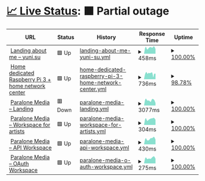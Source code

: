 # [📈 Live Status](https://status.yuni.su): <!--live status--> **🟧 Partial outage**

<!--start: status pages-->
<!-- This summary is generated by Upptime (https://github.com/upptime/upptime) -->
<!-- Do not edit this manually, your changes will be overwritten -->
<!-- prettier-ignore -->
| URL | Status | History | Response Time | Uptime |
| --- | ------ | ------- | ------------- | ------ |
| <img alt="" src="https://icons.duckduckgo.com/ip3/yuni.su.ico" height="13"> [Landing about me – yuni.su](https://yuni.su) | 🟩 Up | [landing-about-me-yuni-su.yml](https://github.com/itsyuni/uptime/commits/HEAD/history/landing-about-me-yuni-su.yml) | <details><summary><img alt="Response time graph" src="./graphs/landing-about-me-yuni-su/response-time-week.png" height="20"> 458ms</summary><br><a href="https://status.yuni.su/history/landing-about-me-yuni-su"><img alt="Response time 452" src="https://img.shields.io/endpoint?url=https%3A%2F%2Fraw.githubusercontent.com%2Fitsyuni%2Fuptime%2FHEAD%2Fapi%2Flanding-about-me-yuni-su%2Fresponse-time.json"></a><br><a href="https://status.yuni.su/history/landing-about-me-yuni-su"><img alt="24-hour response time 357" src="https://img.shields.io/endpoint?url=https%3A%2F%2Fraw.githubusercontent.com%2Fitsyuni%2Fuptime%2FHEAD%2Fapi%2Flanding-about-me-yuni-su%2Fresponse-time-day.json"></a><br><a href="https://status.yuni.su/history/landing-about-me-yuni-su"><img alt="7-day response time 458" src="https://img.shields.io/endpoint?url=https%3A%2F%2Fraw.githubusercontent.com%2Fitsyuni%2Fuptime%2FHEAD%2Fapi%2Flanding-about-me-yuni-su%2Fresponse-time-week.json"></a><br><a href="https://status.yuni.su/history/landing-about-me-yuni-su"><img alt="30-day response time 452" src="https://img.shields.io/endpoint?url=https%3A%2F%2Fraw.githubusercontent.com%2Fitsyuni%2Fuptime%2FHEAD%2Fapi%2Flanding-about-me-yuni-su%2Fresponse-time-month.json"></a><br><a href="https://status.yuni.su/history/landing-about-me-yuni-su"><img alt="1-year response time 452" src="https://img.shields.io/endpoint?url=https%3A%2F%2Fraw.githubusercontent.com%2Fitsyuni%2Fuptime%2FHEAD%2Fapi%2Flanding-about-me-yuni-su%2Fresponse-time-year.json"></a></details> | <details><summary><a href="https://status.yuni.su/history/landing-about-me-yuni-su">100.00%</a></summary><a href="https://status.yuni.su/history/landing-about-me-yuni-su"><img alt="All-time uptime 100.00%" src="https://img.shields.io/endpoint?url=https%3A%2F%2Fraw.githubusercontent.com%2Fitsyuni%2Fuptime%2FHEAD%2Fapi%2Flanding-about-me-yuni-su%2Fuptime.json"></a><br><a href="https://status.yuni.su/history/landing-about-me-yuni-su"><img alt="24-hour uptime 100.00%" src="https://img.shields.io/endpoint?url=https%3A%2F%2Fraw.githubusercontent.com%2Fitsyuni%2Fuptime%2FHEAD%2Fapi%2Flanding-about-me-yuni-su%2Fuptime-day.json"></a><br><a href="https://status.yuni.su/history/landing-about-me-yuni-su"><img alt="7-day uptime 100.00%" src="https://img.shields.io/endpoint?url=https%3A%2F%2Fraw.githubusercontent.com%2Fitsyuni%2Fuptime%2FHEAD%2Fapi%2Flanding-about-me-yuni-su%2Fuptime-week.json"></a><br><a href="https://status.yuni.su/history/landing-about-me-yuni-su"><img alt="30-day uptime 100.00%" src="https://img.shields.io/endpoint?url=https%3A%2F%2Fraw.githubusercontent.com%2Fitsyuni%2Fuptime%2FHEAD%2Fapi%2Flanding-about-me-yuni-su%2Fuptime-month.json"></a><br><a href="https://status.yuni.su/history/landing-about-me-yuni-su"><img alt="1-year uptime 100.00%" src="https://img.shields.io/endpoint?url=https%3A%2F%2Fraw.githubusercontent.com%2Fitsyuni%2Fuptime%2FHEAD%2Fapi%2Flanding-about-me-yuni-su%2Fuptime-year.json"></a></details>
| <img alt="" src="https://icons.duckduckgo.com/ip3/rpi.yuni.su.ico" height="13"> [Home dedicated Raspberry Pi 3 + home network center](https://rpi.yuni.su) | 🟩 Up | [home-dedicated-raspberry-pi-3-home-network-center.yml](https://github.com/itsyuni/uptime/commits/HEAD/history/home-dedicated-raspberry-pi-3-home-network-center.yml) | <details><summary><img alt="Response time graph" src="./graphs/home-dedicated-raspberry-pi-3-home-network-center/response-time-week.png" height="20"> 736ms</summary><br><a href="https://status.yuni.su/history/home-dedicated-raspberry-pi-3-home-network-center"><img alt="Response time 717" src="https://img.shields.io/endpoint?url=https%3A%2F%2Fraw.githubusercontent.com%2Fitsyuni%2Fuptime%2FHEAD%2Fapi%2Fhome-dedicated-raspberry-pi-3-home-network-center%2Fresponse-time.json"></a><br><a href="https://status.yuni.su/history/home-dedicated-raspberry-pi-3-home-network-center"><img alt="24-hour response time 712" src="https://img.shields.io/endpoint?url=https%3A%2F%2Fraw.githubusercontent.com%2Fitsyuni%2Fuptime%2FHEAD%2Fapi%2Fhome-dedicated-raspberry-pi-3-home-network-center%2Fresponse-time-day.json"></a><br><a href="https://status.yuni.su/history/home-dedicated-raspberry-pi-3-home-network-center"><img alt="7-day response time 736" src="https://img.shields.io/endpoint?url=https%3A%2F%2Fraw.githubusercontent.com%2Fitsyuni%2Fuptime%2FHEAD%2Fapi%2Fhome-dedicated-raspberry-pi-3-home-network-center%2Fresponse-time-week.json"></a><br><a href="https://status.yuni.su/history/home-dedicated-raspberry-pi-3-home-network-center"><img alt="30-day response time 717" src="https://img.shields.io/endpoint?url=https%3A%2F%2Fraw.githubusercontent.com%2Fitsyuni%2Fuptime%2FHEAD%2Fapi%2Fhome-dedicated-raspberry-pi-3-home-network-center%2Fresponse-time-month.json"></a><br><a href="https://status.yuni.su/history/home-dedicated-raspberry-pi-3-home-network-center"><img alt="1-year response time 717" src="https://img.shields.io/endpoint?url=https%3A%2F%2Fraw.githubusercontent.com%2Fitsyuni%2Fuptime%2FHEAD%2Fapi%2Fhome-dedicated-raspberry-pi-3-home-network-center%2Fresponse-time-year.json"></a></details> | <details><summary><a href="https://status.yuni.su/history/home-dedicated-raspberry-pi-3-home-network-center">98.78%</a></summary><a href="https://status.yuni.su/history/home-dedicated-raspberry-pi-3-home-network-center"><img alt="All-time uptime 94.74%" src="https://img.shields.io/endpoint?url=https%3A%2F%2Fraw.githubusercontent.com%2Fitsyuni%2Fuptime%2FHEAD%2Fapi%2Fhome-dedicated-raspberry-pi-3-home-network-center%2Fuptime.json"></a><br><a href="https://status.yuni.su/history/home-dedicated-raspberry-pi-3-home-network-center"><img alt="24-hour uptime 94.81%" src="https://img.shields.io/endpoint?url=https%3A%2F%2Fraw.githubusercontent.com%2Fitsyuni%2Fuptime%2FHEAD%2Fapi%2Fhome-dedicated-raspberry-pi-3-home-network-center%2Fuptime-day.json"></a><br><a href="https://status.yuni.su/history/home-dedicated-raspberry-pi-3-home-network-center"><img alt="7-day uptime 98.78%" src="https://img.shields.io/endpoint?url=https%3A%2F%2Fraw.githubusercontent.com%2Fitsyuni%2Fuptime%2FHEAD%2Fapi%2Fhome-dedicated-raspberry-pi-3-home-network-center%2Fuptime-week.json"></a><br><a href="https://status.yuni.su/history/home-dedicated-raspberry-pi-3-home-network-center"><img alt="30-day uptime 94.74%" src="https://img.shields.io/endpoint?url=https%3A%2F%2Fraw.githubusercontent.com%2Fitsyuni%2Fuptime%2FHEAD%2Fapi%2Fhome-dedicated-raspberry-pi-3-home-network-center%2Fuptime-month.json"></a><br><a href="https://status.yuni.su/history/home-dedicated-raspberry-pi-3-home-network-center"><img alt="1-year uptime 94.74%" src="https://img.shields.io/endpoint?url=https%3A%2F%2Fraw.githubusercontent.com%2Fitsyuni%2Fuptime%2FHEAD%2Fapi%2Fhome-dedicated-raspberry-pi-3-home-network-center%2Fuptime-year.json"></a></details>
| <img alt="" src="https://icons.duckduckgo.com/ip3/paralonemedia.com.ico" height="13"> [Paralone Media – Landing](https://paralonemedia.com) | 🟥 Down | [paralone-media-landing.yml](https://github.com/itsyuni/uptime/commits/HEAD/history/paralone-media-landing.yml) | <details><summary><img alt="Response time graph" src="./graphs/paralone-media-landing/response-time-week.png" height="20"> 3077ms</summary><br><a href="https://status.yuni.su/history/paralone-media-landing"><img alt="Response time 2657" src="https://img.shields.io/endpoint?url=https%3A%2F%2Fraw.githubusercontent.com%2Fitsyuni%2Fuptime%2FHEAD%2Fapi%2Fparalone-media-landing%2Fresponse-time.json"></a><br><a href="https://status.yuni.su/history/paralone-media-landing"><img alt="24-hour response time 4001" src="https://img.shields.io/endpoint?url=https%3A%2F%2Fraw.githubusercontent.com%2Fitsyuni%2Fuptime%2FHEAD%2Fapi%2Fparalone-media-landing%2Fresponse-time-day.json"></a><br><a href="https://status.yuni.su/history/paralone-media-landing"><img alt="7-day response time 3077" src="https://img.shields.io/endpoint?url=https%3A%2F%2Fraw.githubusercontent.com%2Fitsyuni%2Fuptime%2FHEAD%2Fapi%2Fparalone-media-landing%2Fresponse-time-week.json"></a><br><a href="https://status.yuni.su/history/paralone-media-landing"><img alt="30-day response time 2657" src="https://img.shields.io/endpoint?url=https%3A%2F%2Fraw.githubusercontent.com%2Fitsyuni%2Fuptime%2FHEAD%2Fapi%2Fparalone-media-landing%2Fresponse-time-month.json"></a><br><a href="https://status.yuni.su/history/paralone-media-landing"><img alt="1-year response time 2657" src="https://img.shields.io/endpoint?url=https%3A%2F%2Fraw.githubusercontent.com%2Fitsyuni%2Fuptime%2FHEAD%2Fapi%2Fparalone-media-landing%2Fresponse-time-year.json"></a></details> | <details><summary><a href="https://status.yuni.su/history/paralone-media-landing">100.00%</a></summary><a href="https://status.yuni.su/history/paralone-media-landing"><img alt="All-time uptime 100.00%" src="https://img.shields.io/endpoint?url=https%3A%2F%2Fraw.githubusercontent.com%2Fitsyuni%2Fuptime%2FHEAD%2Fapi%2Fparalone-media-landing%2Fuptime.json"></a><br><a href="https://status.yuni.su/history/paralone-media-landing"><img alt="24-hour uptime 99.99%" src="https://img.shields.io/endpoint?url=https%3A%2F%2Fraw.githubusercontent.com%2Fitsyuni%2Fuptime%2FHEAD%2Fapi%2Fparalone-media-landing%2Fuptime-day.json"></a><br><a href="https://status.yuni.su/history/paralone-media-landing"><img alt="7-day uptime 100.00%" src="https://img.shields.io/endpoint?url=https%3A%2F%2Fraw.githubusercontent.com%2Fitsyuni%2Fuptime%2FHEAD%2Fapi%2Fparalone-media-landing%2Fuptime-week.json"></a><br><a href="https://status.yuni.su/history/paralone-media-landing"><img alt="30-day uptime 100.00%" src="https://img.shields.io/endpoint?url=https%3A%2F%2Fraw.githubusercontent.com%2Fitsyuni%2Fuptime%2FHEAD%2Fapi%2Fparalone-media-landing%2Fuptime-month.json"></a><br><a href="https://status.yuni.su/history/paralone-media-landing"><img alt="1-year uptime 100.00%" src="https://img.shields.io/endpoint?url=https%3A%2F%2Fraw.githubusercontent.com%2Fitsyuni%2Fuptime%2FHEAD%2Fapi%2Fparalone-media-landing%2Fuptime-year.json"></a></details>
| <img alt="" src="https://icons.duckduckgo.com/ip3/my.paralonemedia.com.ico" height="13"> [Paralone Media – Workspace for artists](https://my.paralonemedia.com) | 🟩 Up | [paralone-media-workspace-for-artists.yml](https://github.com/itsyuni/uptime/commits/HEAD/history/paralone-media-workspace-for-artists.yml) | <details><summary><img alt="Response time graph" src="./graphs/paralone-media-workspace-for-artists/response-time-week.png" height="20"> 304ms</summary><br><a href="https://status.yuni.su/history/paralone-media-workspace-for-artists"><img alt="Response time 292" src="https://img.shields.io/endpoint?url=https%3A%2F%2Fraw.githubusercontent.com%2Fitsyuni%2Fuptime%2FHEAD%2Fapi%2Fparalone-media-workspace-for-artists%2Fresponse-time.json"></a><br><a href="https://status.yuni.su/history/paralone-media-workspace-for-artists"><img alt="24-hour response time 262" src="https://img.shields.io/endpoint?url=https%3A%2F%2Fraw.githubusercontent.com%2Fitsyuni%2Fuptime%2FHEAD%2Fapi%2Fparalone-media-workspace-for-artists%2Fresponse-time-day.json"></a><br><a href="https://status.yuni.su/history/paralone-media-workspace-for-artists"><img alt="7-day response time 304" src="https://img.shields.io/endpoint?url=https%3A%2F%2Fraw.githubusercontent.com%2Fitsyuni%2Fuptime%2FHEAD%2Fapi%2Fparalone-media-workspace-for-artists%2Fresponse-time-week.json"></a><br><a href="https://status.yuni.su/history/paralone-media-workspace-for-artists"><img alt="30-day response time 292" src="https://img.shields.io/endpoint?url=https%3A%2F%2Fraw.githubusercontent.com%2Fitsyuni%2Fuptime%2FHEAD%2Fapi%2Fparalone-media-workspace-for-artists%2Fresponse-time-month.json"></a><br><a href="https://status.yuni.su/history/paralone-media-workspace-for-artists"><img alt="1-year response time 292" src="https://img.shields.io/endpoint?url=https%3A%2F%2Fraw.githubusercontent.com%2Fitsyuni%2Fuptime%2FHEAD%2Fapi%2Fparalone-media-workspace-for-artists%2Fresponse-time-year.json"></a></details> | <details><summary><a href="https://status.yuni.su/history/paralone-media-workspace-for-artists">100.00%</a></summary><a href="https://status.yuni.su/history/paralone-media-workspace-for-artists"><img alt="All-time uptime 100.00%" src="https://img.shields.io/endpoint?url=https%3A%2F%2Fraw.githubusercontent.com%2Fitsyuni%2Fuptime%2FHEAD%2Fapi%2Fparalone-media-workspace-for-artists%2Fuptime.json"></a><br><a href="https://status.yuni.su/history/paralone-media-workspace-for-artists"><img alt="24-hour uptime 100.00%" src="https://img.shields.io/endpoint?url=https%3A%2F%2Fraw.githubusercontent.com%2Fitsyuni%2Fuptime%2FHEAD%2Fapi%2Fparalone-media-workspace-for-artists%2Fuptime-day.json"></a><br><a href="https://status.yuni.su/history/paralone-media-workspace-for-artists"><img alt="7-day uptime 100.00%" src="https://img.shields.io/endpoint?url=https%3A%2F%2Fraw.githubusercontent.com%2Fitsyuni%2Fuptime%2FHEAD%2Fapi%2Fparalone-media-workspace-for-artists%2Fuptime-week.json"></a><br><a href="https://status.yuni.su/history/paralone-media-workspace-for-artists"><img alt="30-day uptime 100.00%" src="https://img.shields.io/endpoint?url=https%3A%2F%2Fraw.githubusercontent.com%2Fitsyuni%2Fuptime%2FHEAD%2Fapi%2Fparalone-media-workspace-for-artists%2Fuptime-month.json"></a><br><a href="https://status.yuni.su/history/paralone-media-workspace-for-artists"><img alt="1-year uptime 100.00%" src="https://img.shields.io/endpoint?url=https%3A%2F%2Fraw.githubusercontent.com%2Fitsyuni%2Fuptime%2FHEAD%2Fapi%2Fparalone-media-workspace-for-artists%2Fuptime-year.json"></a></details>
| <img alt="" src="https://icons.duckduckgo.com/ip3/api.paralonemedia.com.ico" height="13"> [Paralone Media – API Workspace](https://api.paralonemedia.com) | 🟩 Up | [paralone-media-api-workspace.yml](https://github.com/itsyuni/uptime/commits/HEAD/history/paralone-media-api-workspace.yml) | <details><summary><img alt="Response time graph" src="./graphs/paralone-media-api-workspace/response-time-week.png" height="20"> 430ms</summary><br><a href="https://status.yuni.su/history/paralone-media-api-workspace"><img alt="Response time 416" src="https://img.shields.io/endpoint?url=https%3A%2F%2Fraw.githubusercontent.com%2Fitsyuni%2Fuptime%2FHEAD%2Fapi%2Fparalone-media-api-workspace%2Fresponse-time.json"></a><br><a href="https://status.yuni.su/history/paralone-media-api-workspace"><img alt="24-hour response time 358" src="https://img.shields.io/endpoint?url=https%3A%2F%2Fraw.githubusercontent.com%2Fitsyuni%2Fuptime%2FHEAD%2Fapi%2Fparalone-media-api-workspace%2Fresponse-time-day.json"></a><br><a href="https://status.yuni.su/history/paralone-media-api-workspace"><img alt="7-day response time 430" src="https://img.shields.io/endpoint?url=https%3A%2F%2Fraw.githubusercontent.com%2Fitsyuni%2Fuptime%2FHEAD%2Fapi%2Fparalone-media-api-workspace%2Fresponse-time-week.json"></a><br><a href="https://status.yuni.su/history/paralone-media-api-workspace"><img alt="30-day response time 416" src="https://img.shields.io/endpoint?url=https%3A%2F%2Fraw.githubusercontent.com%2Fitsyuni%2Fuptime%2FHEAD%2Fapi%2Fparalone-media-api-workspace%2Fresponse-time-month.json"></a><br><a href="https://status.yuni.su/history/paralone-media-api-workspace"><img alt="1-year response time 416" src="https://img.shields.io/endpoint?url=https%3A%2F%2Fraw.githubusercontent.com%2Fitsyuni%2Fuptime%2FHEAD%2Fapi%2Fparalone-media-api-workspace%2Fresponse-time-year.json"></a></details> | <details><summary><a href="https://status.yuni.su/history/paralone-media-api-workspace">100.00%</a></summary><a href="https://status.yuni.su/history/paralone-media-api-workspace"><img alt="All-time uptime 100.00%" src="https://img.shields.io/endpoint?url=https%3A%2F%2Fraw.githubusercontent.com%2Fitsyuni%2Fuptime%2FHEAD%2Fapi%2Fparalone-media-api-workspace%2Fuptime.json"></a><br><a href="https://status.yuni.su/history/paralone-media-api-workspace"><img alt="24-hour uptime 100.00%" src="https://img.shields.io/endpoint?url=https%3A%2F%2Fraw.githubusercontent.com%2Fitsyuni%2Fuptime%2FHEAD%2Fapi%2Fparalone-media-api-workspace%2Fuptime-day.json"></a><br><a href="https://status.yuni.su/history/paralone-media-api-workspace"><img alt="7-day uptime 100.00%" src="https://img.shields.io/endpoint?url=https%3A%2F%2Fraw.githubusercontent.com%2Fitsyuni%2Fuptime%2FHEAD%2Fapi%2Fparalone-media-api-workspace%2Fuptime-week.json"></a><br><a href="https://status.yuni.su/history/paralone-media-api-workspace"><img alt="30-day uptime 100.00%" src="https://img.shields.io/endpoint?url=https%3A%2F%2Fraw.githubusercontent.com%2Fitsyuni%2Fuptime%2FHEAD%2Fapi%2Fparalone-media-api-workspace%2Fuptime-month.json"></a><br><a href="https://status.yuni.su/history/paralone-media-api-workspace"><img alt="1-year uptime 100.00%" src="https://img.shields.io/endpoint?url=https%3A%2F%2Fraw.githubusercontent.com%2Fitsyuni%2Fuptime%2FHEAD%2Fapi%2Fparalone-media-api-workspace%2Fuptime-year.json"></a></details>
| <img alt="" src="https://icons.duckduckgo.com/ip3/auth.paralonemedia.com.ico" height="13"> [Paralone Media – OAuth Workspace](https://auth.paralonemedia.com/login?next=https://my.paralonemedia.com/account/oauth-login) | 🟩 Up | [paralone-media-o-auth-workspace.yml](https://github.com/itsyuni/uptime/commits/HEAD/history/paralone-media-o-auth-workspace.yml) | <details><summary><img alt="Response time graph" src="./graphs/paralone-media-o-auth-workspace/response-time-week.png" height="20"> 275ms</summary><br><a href="https://status.yuni.su/history/paralone-media-o-auth-workspace"><img alt="Response time 295" src="https://img.shields.io/endpoint?url=https%3A%2F%2Fraw.githubusercontent.com%2Fitsyuni%2Fuptime%2FHEAD%2Fapi%2Fparalone-media-o-auth-workspace%2Fresponse-time.json"></a><br><a href="https://status.yuni.su/history/paralone-media-o-auth-workspace"><img alt="24-hour response time 235" src="https://img.shields.io/endpoint?url=https%3A%2F%2Fraw.githubusercontent.com%2Fitsyuni%2Fuptime%2FHEAD%2Fapi%2Fparalone-media-o-auth-workspace%2Fresponse-time-day.json"></a><br><a href="https://status.yuni.su/history/paralone-media-o-auth-workspace"><img alt="7-day response time 275" src="https://img.shields.io/endpoint?url=https%3A%2F%2Fraw.githubusercontent.com%2Fitsyuni%2Fuptime%2FHEAD%2Fapi%2Fparalone-media-o-auth-workspace%2Fresponse-time-week.json"></a><br><a href="https://status.yuni.su/history/paralone-media-o-auth-workspace"><img alt="30-day response time 295" src="https://img.shields.io/endpoint?url=https%3A%2F%2Fraw.githubusercontent.com%2Fitsyuni%2Fuptime%2FHEAD%2Fapi%2Fparalone-media-o-auth-workspace%2Fresponse-time-month.json"></a><br><a href="https://status.yuni.su/history/paralone-media-o-auth-workspace"><img alt="1-year response time 295" src="https://img.shields.io/endpoint?url=https%3A%2F%2Fraw.githubusercontent.com%2Fitsyuni%2Fuptime%2FHEAD%2Fapi%2Fparalone-media-o-auth-workspace%2Fresponse-time-year.json"></a></details> | <details><summary><a href="https://status.yuni.su/history/paralone-media-o-auth-workspace">100.00%</a></summary><a href="https://status.yuni.su/history/paralone-media-o-auth-workspace"><img alt="All-time uptime 100.00%" src="https://img.shields.io/endpoint?url=https%3A%2F%2Fraw.githubusercontent.com%2Fitsyuni%2Fuptime%2FHEAD%2Fapi%2Fparalone-media-o-auth-workspace%2Fuptime.json"></a><br><a href="https://status.yuni.su/history/paralone-media-o-auth-workspace"><img alt="24-hour uptime 100.00%" src="https://img.shields.io/endpoint?url=https%3A%2F%2Fraw.githubusercontent.com%2Fitsyuni%2Fuptime%2FHEAD%2Fapi%2Fparalone-media-o-auth-workspace%2Fuptime-day.json"></a><br><a href="https://status.yuni.su/history/paralone-media-o-auth-workspace"><img alt="7-day uptime 100.00%" src="https://img.shields.io/endpoint?url=https%3A%2F%2Fraw.githubusercontent.com%2Fitsyuni%2Fuptime%2FHEAD%2Fapi%2Fparalone-media-o-auth-workspace%2Fuptime-week.json"></a><br><a href="https://status.yuni.su/history/paralone-media-o-auth-workspace"><img alt="30-day uptime 100.00%" src="https://img.shields.io/endpoint?url=https%3A%2F%2Fraw.githubusercontent.com%2Fitsyuni%2Fuptime%2FHEAD%2Fapi%2Fparalone-media-o-auth-workspace%2Fuptime-month.json"></a><br><a href="https://status.yuni.su/history/paralone-media-o-auth-workspace"><img alt="1-year uptime 100.00%" src="https://img.shields.io/endpoint?url=https%3A%2F%2Fraw.githubusercontent.com%2Fitsyuni%2Fuptime%2FHEAD%2Fapi%2Fparalone-media-o-auth-workspace%2Fuptime-year.json"></a></details>

<!--end: status pages-->
